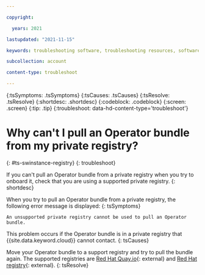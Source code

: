 ```yaml
---

copyright:

  years: 2021

lastupdated: "2021-11-15"

keywords: troubleshooting software, troubleshooting resources, software, operator, private registry, Red Hat, Quay

subcollection: account

content-type: troubleshoot

---
```



{:tsSymptoms: .tsSymptoms}
{:tsCauses: .tsCauses}
{:tsResolve: .tsResolve}
{:shortdesc: .shortdesc}
{:codeblock: .codeblock}
{:screen: .screen}
{:tip: .tip}
{:troubleshoot: data-hd-content-type='troubleshoot'}

# Why can't I pull an Operator bundle from my private registry?
{: #ts-swinstance-registry}
{: troubleshoot}

If you can't pull an Operator bundle from a private registry when you try to onboard it, check that you are using a supported private registry.
{: shortdesc}

When you try to pull an Operator bundle from a private registry, the following error message is displayed:
{: tsSymptoms}

`An unsupported private registry cannot be used to pull an Operator bundle.`

This problem occurs if the Operator bundle is in a private registry that {{site.data.keyword.cloud}} cannot contact.
{: tsCauses}

Move your Operator bundle to a support registry and try to pull the bundle again. The supported registries are [Red Hat Quay.io](https://quay.io/){: external} and [Red Hat registry](https://registry.connect.redhat.com){: external}.
{: tsResolve}
